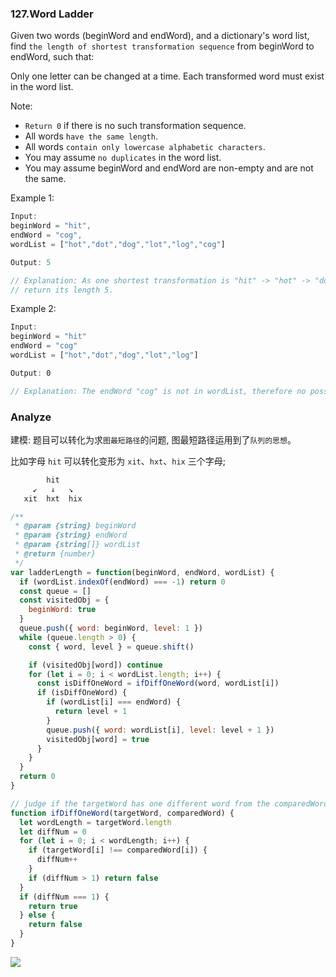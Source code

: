 ### 127.Word Ladder

Given two words (beginWord and endWord), and a dictionary's word list, find `the length of shortest transformation sequence` from beginWord to endWord, such that:

Only one letter can be changed at a time.
Each transformed word must exist in the word list.

Note:

* `Return 0` if there is no such transformation sequence.
* All words `have the same length`.
* All words `contain only lowercase alphabetic characters`.
* You may assume `no duplicates` in the word list.
* You may assume beginWord and endWord are non-empty and are not the same.

Example 1:

```js
Input:
beginWord = "hit",
endWord = "cog",
wordList = ["hot","dot","dog","lot","log","cog"]

Output: 5

// Explanation: As one shortest transformation is "hit" -> "hot" -> "dot" -> "dog" -> "cog",
// return its length 5.
```

Example 2:

```js
Input:
beginWord = "hit"
endWord = "cog"
wordList = ["hot","dot","dog","lot","log"]

Output: 0

// Explanation: The endWord "cog" is not in wordList, therefore no possible transformation.
```

### Analyze

建模: 题目可以转化为求`图最短路径`的问题, 图最短路径运用到了`队列的思想`。

比如字母 `hit` 可以转化变形为 `xit`、`hxt`、`hix` 三个字母;

```js
        hit
     ↙   ↓   ↘
   xit  hxt  hix
```

```js
/**
 * @param {string} beginWord
 * @param {string} endWord
 * @param {string[]} wordList
 * @return {number}
 */
var ladderLength = function(beginWord, endWord, wordList) {
  if (wordList.indexOf(endWord) === -1) return 0
  const queue = []
  const visitedObj = {
    beginWord: true
  }
  queue.push({ word: beginWord, level: 1 })
  while (queue.length > 0) {
    const { word, level } = queue.shift()

    if (visitedObj[word]) continue
    for (let i = 0; i < wordList.length; i++) {
      const isDiffOneWord = ifDiffOneWord(word, wordList[i])
      if (isDiffOneWord) {
        if (wordList[i] === endWord) {
          return level + 1
        }
        queue.push({ word: wordList[i], level: level + 1 })
        visitedObj[word] = true
      }
    }
  }
  return 0
}

// judge if the targetWord has one different word from the comparedWord;
function ifDiffOneWord(targetWord, comparedWord) {
  let wordLength = targetWord.length
  let diffNum = 0
  for (let i = 0; i < wordLength; i++) {
    if (targetWord[i] !== comparedWord[i]) {
      diffNum++
    }
    if (diffNum > 1) return false
  }
  if (diffNum === 1) {
    return true
  } else {
    return false
  }
}
```

![](http://with.muyunyun.cn/6a2cb2b81d139ee676a1be7634551fb1.jpg)
